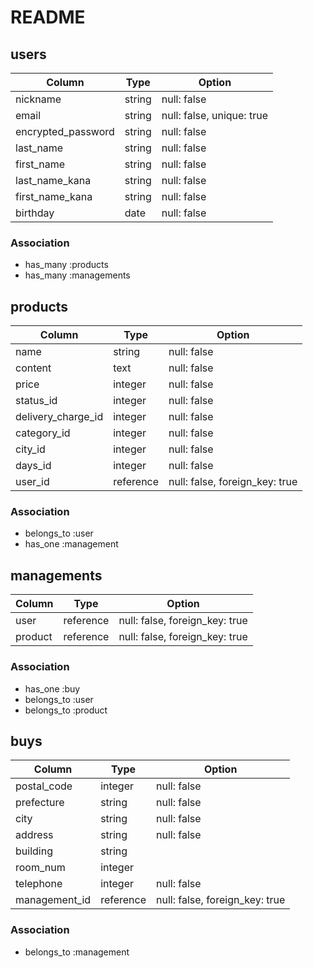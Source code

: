 # README

## users

| Column             | Type    | Option                    |
| ------------------ | ------- | ------------------------- |
| nickname           | string  | null: false               |
| email              | string  | null: false, unique: true |
| encrypted_password | string  | null: false               |
| last_name          | string  | null: false               |
| first_name         | string  | null: false               |
| last_name_kana     | string  | null: false               |
| first_name_kana    | string  | null: false               |
| birthday           | date    | null: false               |

### Association
- has_many :products
- has_many :managements

## products

| Column             | Type      | Option                         |
| ------------------ | --------- | ------------------------------ |
| name               | string    | null: false                    |
| content            | text      | null: false                    |
| price              | integer   | null: false                    |
| status_id          | integer   | null: false                    |
| delivery_charge_id | integer   | null: false                    |
| category_id        | integer   | null: false                    |
| city_id            | integer   | null: false                    |
| days_id            | integer   | null: false                    |
| user_id            | reference | null: false, foreign_key: true |

### Association
- belongs_to :user
- has_one :management

## managements

| Column  | Type      | Option                         |
| ------- | --------- | ------------------------------ |
| user    | reference | null: false, foreign_key: true |
| product | reference | null: false, foreign_key: true |

### Association
- has_one :buy
- belongs_to :user
- belongs_to :product


## buys

| Column        | Type      | Option                         |
| ------------- | --------- | ------------------------------ |
| postal_code   | integer   | null: false                    |
| prefecture    | string    | null: false                    |
| city          | string    | null: false                    |
| address       | string    | null: false                    |
| building      | string    |                                |
| room_num      | integer   |                                |
| telephone     | integer   | null: false                    |
| management_id | reference | null: false, foreign_key: true |

### Association
- belongs_to :management
